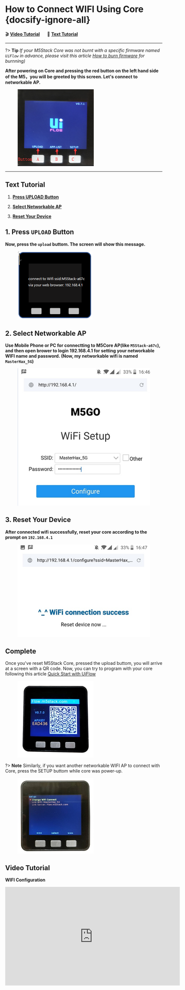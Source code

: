# How to Connect WIFI Using Core {docsify-ignore-all}

:clapper: **[Video Tutorial](#Video-Tutorial)**&nbsp;&nbsp;&nbsp;&nbsp;&nbsp;&nbsp;:memo: **[Text Tutorial](#Text-Tutorial)**

***

?> **Tip** *If your M5Stack Core was not burnt with a specific firmware named `UiFlow` in advance, please visit this article [How to burn firmware](/en/related_documents/how_to_burn_firmware) for burnning)*

**After powering on Core and pressing the red button on the left hand side of the M5，you will be greeted by this screen. Let's connect to networkable AP.**

<figure>
    <img src="assets/img/getting_started_pics/m5stack_core/get_started_with_uiflow/core_home_page.png">
</figure>

***

## Text Tutorial

1. **[Press UPLOAD Button](#press-upload-button)**

2. **[Select Networkable AP](#select-networkable-ap)**

3. **[Reset Your Device](#reset-your-device)**

## 1. Press `UPLOAD` Button

**Now, press the `upload` buttom. The screen will show this message.**

<figure>
    <img src="assets/img/getting_started_pics/m5stack_core/get_started_with_uiflow/m5stack_connet_wifi.png">
</figure>

## 2. Select Networkable AP

**Use Mobile Phone or PC for connectting to M5Core AP(like `M5Stack-a67c`), and then open brower to login 192.168.4.1 for setting your networkable WIFI name and password. (Now, my networkable wifi is named `MasterHax_5G`)**

<figure>
    <img src="assets/img/getting_started_pics/m5stack_core/get_started_with_uiflow/input_wifi_password.png">
</figure>

## 3. Reset Your Device

**After connected wifi successfully, reset your core according to the prompt on `192.168.4.1`**

<figure>
    <img src="assets/img/getting_started_pics/m5stack_core/get_started_with_uiflow/connect_wifi_successfully.png">
</figure>

## Complete

Once you've reset M5Stack Core, pressed the upload buttom, you will arrive at a screen with a QR code. Now, you can try to program with your core following this article [Quick Start with UiFlow](/en/quick_start/m5core/m5stack_core_get_started_MicroPython)

<figure>
    <img src="assets/img/getting_started_pics/m5stack_core/get_started_with_uiflow/apikey.jpg">
</figure>

?> **Note** Similarly, if you want another networkable WIFI AP to connect with Core, press the SETUP buttom while core was power-up.

<figure>
    <img src="assets/img/getting_started_pics/m5stack_core/get_started_with_uiflow/change_wifi.jpg">
</figure>

## Video Tutorial

**WIFI Configuration**

<iframe width="560" height="315" src="https://www.youtube.com/embed/UVUprvXjUbA" frameborder="0" allow="accelerometer; autoplay; encrypted-media; gyroscope; picture-in-picture" allowfullscreen></iframe>
